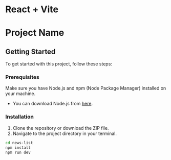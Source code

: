 # React + Vite

# Project Name


## Getting Started

To get started with this project, follow these steps:

### Prerequisites

Make sure you have Node.js and npm (Node Package Manager) installed on your machine.

- You can download Node.js from [here](https://nodejs.org/).

### Installation

1. Clone the repository or download the ZIP file.
2. Navigate to the project directory in your terminal.

```bash
cd news-list
npm install
npm run dev




